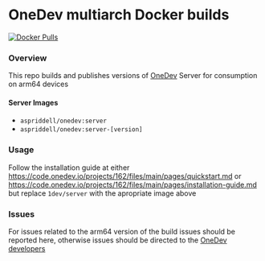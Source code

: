 # OneDev multiarch Docker builds
[![Docker Pulls](https://img.shields.io/docker/pulls/aspriddell/onedev?style=flat-square)](https://hub.docker.com/r/aspriddell/onedev)

### Overview
This repo builds and publishes versions of [OneDev](https://github.com/theonedev/onedev) Server for consumption on arm64 devices

#### Server Images
- `aspriddell/onedev:server`
- `aspriddell/onedev:server-[version]`

### Usage
Follow the installation guide at either https://code.onedev.io/projects/162/files/main/pages/quickstart.md or https://code.onedev.io/projects/162/files/main/pages/installation-guide.md but replace `1dev/server` with the apropriate image above

### Issues
For issues related to the arm64 version of the build issues should be reported here, otherwise issues should be directed to the [OneDev developers](https://code.onedev.io/)
